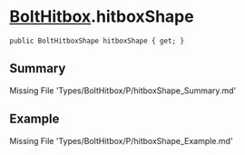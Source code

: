 # [BoltHitbox](Types/BoltHitbox.md).hitboxShape
`public BoltHitboxShape hitboxShape { get; }`
## Summary
Missing File 'Types/BoltHitbox/P/hitboxShape_Summary.md'
## Example
Missing File 'Types/BoltHitbox/P/hitboxShape_Example.md'

